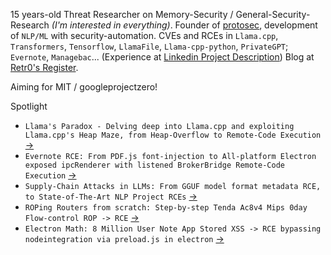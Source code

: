 15 years-old Threat Researcher on Memory-Security / General-Security-Research _(I'm interested in everything)_. Founder of [protosec](https://protosec.ai), development of `NLP/ML` with security-automation. CVEs and RCEs in `Llama.cpp`, `Transformers`, `Tensorflow`, `LlamaFile`, `Llama-cpp-python`, `PrivateGPT`; `Evernote`, `Managebac`... (Experience at [Linkedin Project Description](https://www.linkedin.com/in/patrick-retr0reg-peng/details/projects/)) Blog at [Retr0's Register](https://retr0.blog/blog). 

Aiming for MIT / googleprojectzero!

Spotlight 
- `Llama's Paradox - Delving deep into Llama.cpp and exploiting Llama.cpp's Heap Maze, from Heap-Overflow to Remote-Code Execution` [->](https://retr0.blog/blog/llama-rpc-rce)
- `Evernote RCE: From PDF.js font-injection to All-platform Electron exposed ipcRenderer with listened BrokerBridge Remote-Code Execution` [->](https://0reg.dev/blog/evernote-rce)
- `Supply-Chain Attacks in LLMs: From GGUF model format metadata RCE, to State-of-The-Art NLP Project RCEs` [->](https://0reg.dev/blog/from-gguf-model-format-metadata-rce-to-state-of-the-art-nlp-project-rces)
- `ROPing Routers from scratch: Step-by-step Tenda Ac8v4 Mips 0day Flow-control ROP -> RCE` [->](https://0reg.dev/blog/tenda-ac8-rop)
- `Electron Math: 8 Million User Note App Stored XSS -> RCE bypassing nodeintegration via preload.js in electron` [->](https://0reg.dev/blog/electron-math)
